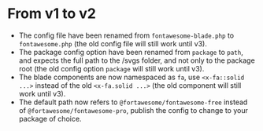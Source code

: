 # From v1 to v2

- The config file have been renamed from `fontawesome-blade.php` to `fontawesome.php` (the old config file will still work until v3).
- The package config option have been renamed from `package` to `path`, and expects the full path to the /svgs folder, and not only to the package root (the old config option `package` will still work until v3).
- The blade components are now namespaced as `fa`, use `<x-fa::solid ...>` instead of the old `<x-fa.solid ...>` (the old component will still work until v3).
- The default path now refers to `@fortawesome/fontawesome-free` instead of `@fortawesome/fontawesome-pro`, publish the config to change to your package of choice.
